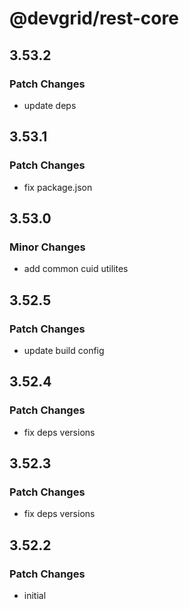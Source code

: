 # @devgrid/rest-core

## 3.53.2

### Patch Changes

- update deps

## 3.53.1

### Patch Changes

- fix package.json

## 3.53.0

### Minor Changes

- add common cuid utilites

## 3.52.5

### Patch Changes

- update build config

## 3.52.4

### Patch Changes

- fix deps versions

## 3.52.3

### Patch Changes

- fix deps versions

## 3.52.2

### Patch Changes

- initial
